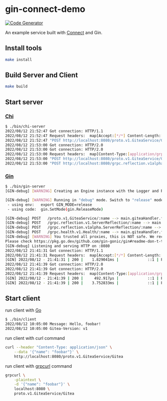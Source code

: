 # gin-connect-demo

[![Code Generator](https://github.com/go-training/gin-connect-demo/actions/workflows/codegen.yaml/badge.svg)](https://github.com/go-training/gin-connect-demo/actions/workflows/codegen.yaml)

An example service built with [Connect](https://connect.build) and Gin.

## Install tools

```sh
make install
```

## Build Server and Client

```sh
make build
```

## Start server

### [Chi](https://github.com/go-chi/chi)

```sh
$ ./bin/chi-server
2022/08/12 21:52:47 Got connection: HTTP/1.1
2022/08/12 21:52:47 Request headers:  map[Accept:[*/*] Content-Length:[18] Content-Type:[application/json] User-Agent:[curl/7.71.1]]
2022/08/12 21:52:47 "POST http://localhost:8080/proto.v1.GiteaService/Gitea HTTP/1.1" from [::1]:52974 - 200 29B in 1.22325ms
2022/08/12 21:53:00 Got connection: HTTP/2.0
2022/08/12 21:53:00 Got connection: HTTP/2.0
2022/08/12 21:53:00 Request headers:  map[Content-Type:[application/grpc] Te:[trailers] User-Agent:[grpcurl/dev-build (no version set) grpc-go/1.44.1-dev]]
2022/08/12 21:53:00 "POST http://localhost:8080/proto.v1.GiteaService/Gitea HTTP/2.0" from [::1]:52984 - 200 21B in 579.208µs
2022/08/12 21:53:00 "POST http://localhost:8080/grpc.reflection.v1alpha.ServerReflection/ServerReflectionInfo HTTP/2.0" from [::1]:52984 - 200 292B in 2.856292ms
```

### [Gin](https://github.com/gin-gonic/gin)

```sh
$ ./bin/gin-server
[GIN-debug] [WARNING] Creating an Engine instance with the Logger and Recovery middleware already attached.

[GIN-debug] [WARNING] Running in "debug" mode. Switch to "release" mode in production.
 - using env:   export GIN_MODE=release
 - using code:  gin.SetMode(gin.ReleaseMode)

[GIN-debug] POST   /proto.v1.GiteaService/:name --> main.giteaHandler.func1 (3 handlers)
[GIN-debug] POST   /grpc.reflection.v1.ServerReflection/:name --> main.giteaHandler.func1 (3 handlers)
[GIN-debug] POST   /grpc.reflection.v1alpha.ServerReflection/:name --> main.giteaHandler.func1 (3 handlers)
[GIN-debug] POST   /grpc.health.v1.Health/:name --> main.giteaHandler.func1 (3 handlers)
[GIN-debug] [WARNING] You trusted all proxies, this is NOT safe. We recommend you to set a value.
Please check https://pkg.go.dev/github.com/gin-gonic/gin#readme-don-t-trust-all-proxies for details.
[GIN-debug] Listening and serving HTTP on :8080
2022/08/12 21:41:31 Got connection: HTTP/1.1
2022/08/12 21:41:31 Request headers:  map[Accept:[*/*] Content-Length:[18] Content-Type:[application/json] User-Agent:[curl/7.71.1]]
[GIN] 2022/08/12 - 21:41:31 | 200 |    1.829041ms |             ::1 | POST     "/proto.v1.GiteaService/Gitea"
2022/08/12 21:41:39 Got connection: HTTP/2.0
2022/08/12 21:41:39 Got connection: HTTP/2.0
2022/08/12 21:41:39 Request headers:  map[Content-Type:[application/grpc] Te:[trailers] User-Agent:[grpcurl/dev-build (no version set) grpc-go/1.44.1-dev]]
[GIN] 2022/08/12 - 21:41:39 | 200 |     492.917µs |             ::1 | POST     "/proto.v1.GiteaService/Gitea"
[GIN] 2022/08/12 - 21:41:39 | 200 |    3.752833ms |             ::1 | POST     "/grpc.reflection.v1alpha.ServerReflection/ServerReflectionInfo"
```

## Start client

run client with [Go](https://go.dev)

```sh
$ ./bin/client
2022/08/12 10:05:00 Message: Hello, foobar!
2022/08/12 10:05:00 Gitea-Version: v1
```

run client with curl command

```sh
curl --header "Content-Type: application/json" \
    --data '{"name": "foobar"}' \
    http://localhost:8080/proto.v1.GiteaService/Gitea
```

run client with [grpcurl](https://github.com/fullstorydev/grpcurl) command

```sh
grpcurl \
    -plaintext \
    -d '{"name": "foobar"}' \
    localhost:8080 \
    proto.v1.GiteaService/Gitea
```
